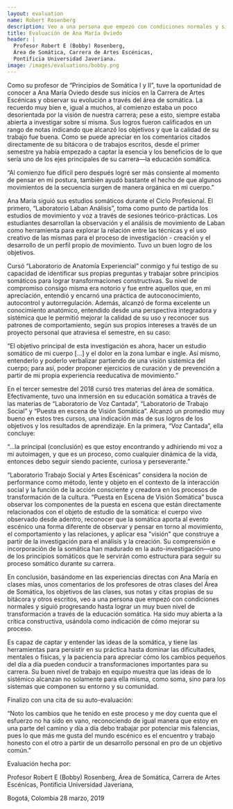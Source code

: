 ```yaml
---
layout: evaluation
name: Robert Rosenberg
description: Veo a una persona que empezó con condiciones normales y siguió progresando hasta lograr un muy buen nivel de transformación a través de la educación somática.
title: Evaluación de Ana María Oviedo
header: |
  Profesor Robert E (Bobby) Rosenberg,
  Área de Somática, Carrera de Artes Escénicas,
  Pontificia Universidad Javeriana.
image: /images/evaluations/bobby.png
---
```

Como su profesor de “Principios de Somática I y II”, tuve la oportunidad de conocer a Ana María Oviedo desde sus inicios en la Carrera de Artes Escénicas y observar su evolución a través del área de somática. La recuerdo muy bien e, igual a muchos, al comienzo estaba un poco desorientada por la visión de nuestra carrera; pese a esto, siempre estaba abierta a investigar sobre sí misma. Sus logros fueron calificados en un rango de notas indicando que alcanzó los objetivos y que la calidad de su trabajo fue buena.  Como se puede apreciar en los comentarios citados directamente de su bitácora o de trabajos escritos, desde el primer semestre ya había empezado a captar la esencia y los beneficios de lo que sería uno de los ejes principales de su carrera—la educación somática.

“Al comienzo fue difícil pero después logré ser más consiente al momento de pensar en mi postura, también ayudó bastante el hecho de que algunos movimientos de la secuencia surgen de manera orgánica en mi cuerpo.”

Ana María siguió sus estudios somáticos durante el Ciclo Profesional. El primero, “Laboratorio Laban Análisis”, toma como punto de partida los estudios de movimiento y voz a través de sesiones teórico-prácticas. Los estudiantes desarrollan la observación y el análisis de movimiento de Laban como herramienta para explorar la relación entre las técnicas y el uso creativo de las mismas para el proceso de investigación - creación  y el desarrollo de un perfil propio de movimiento. Tuvo un buen logro de los objetivos.

Cursó “Laboratorio de Anatomía Experiencial” conmigo y fui testigo de su capacidad de identificar sus propias preguntas y trabajar sobre principios somáticos para lograr transformaciones constructivas. Su nivel de compromiso consigo misma era notorio y fue entre aquellos que, en mi apreciación, entendió y encarnó una práctica de autoconocimiento, autocontrol y autorregulación. Además, alcanzó de forma excelente un conocimiento anatómico, entendido desde una perspectiva integradora y sistémica que le permitió mejorar la calidad de su uso y reconocer sus patrones de comportamiento, según sus propios intereses a través de un proyecto personal que atraviesa el semestre, en su caso:

“El objetivo principal de esta investigación es ahora, hacer un estudio somático de mi cuerpo […] y el dolor en la zona lumbar e ingle. Así mismo, entenderlo y poderlo verbalizar partiendo de una visión sistémica del cuerpo; para así, poder proponer ejercicios de curación y de prevención a partir de mi propia experiencia reeducativa de movimiento.”

En el tercer semestre del 2018 cursó tres materias del área de somática. Efectivamente, tuvo una inmersión en su educación somática a través de las materias de “Laboratorio de Voz Cantada”, “Laboratorio de Trabajo Social” y “Puesta en escena de Visión Somática”. Alcanzó un promedio muy bueno en estos tres cursos, una indicación más de sus logros de los objetivos y los resultados de aprendizaje. En la primera, “Voz Cantada”, ella concluye:

“…la principal (conclusión) es que estoy encontrando y adhiriendo mi voz a mi autoimagen, y que es un proceso, como cualquier dinámica de la vida, entonces debo seguir siendo paciente, curiosa y perseverante.”

“Laboratorio Trabajo Social y Artes Escénicas” considera la noción de performance como método, lente y objeto en el contexto de la interacción social y la función de la acción consciente y creadora en los procesos de transformación de la cultura. “Puesta en Escena de Visión Somática” busca observar los componentes de la puesta en escena que están directamente relacionados con el objeto de estudio de la somática: el cuerpo vivo observado desde adentro, reconocer que la somática aporta al evento escénico una forma diferente de observar y pensar en torno al movimiento, el comportamiento y las relaciones, y aplicar esa "visión" que construye a partir de la investigación para el análisis y la creación. Su comprensión e incorporación de la somática han madurado en la auto-investigación—uno de los principios somáticos que le servirán como estructura para seguir su proceso somático durante su carrera.

En conclusión, basándome en las experiencias directas con Ana María en clases mías, unos comentarios de los profesores de otras clases del Área de Somática, los objetivos de las clases, sus notas y citas propias de su bitácora y otros escritos, veo a una persona que empezó con condiciones normales y siguió progresando hasta lograr un muy buen nivel de transformación a través de la educación somática. Ha sido muy abierta a la crítica constructiva, usándola como indicación de cómo mejorar su proceso.

Es capaz de captar y entender las ideas de la somática, y tiene las herramientas para persistir en su práctica hasta dominar las dificultades, mentales o físicas, y la paciencia para apreciar cómo los cambios pequeños del día a día pueden conducir a transformaciones importantes para su carrera. Su buen nivel de trabajo en equipo muestra que las ideas de lo sistémico alcanzan no solamente para ella misma, como soma, sino para los sistemas que componen su entorno y su comunidad.

Finalizo con una cita de su auto-evaluación:

“Noto los cambios que he tenido en este proceso y me doy cuenta que el esfuerzo no ha sido en vano, reconociendo de igual manera que estoy en una parte del camino y día a día debo trabajar por potenciar mis falencias, pues lo que más me gusta del mundo escénico es el encuentro y trabajo honesto con el otro a partir de un desarrollo personal en pro de un objetivo común.”

Evaluación hecha por:

Profesor Robert E (Bobby) Rosenberg,
Área de Somática, Carrera de Artes Escénicas,
Pontificia Universidad Javeriana,

Bogotá, Colombia
28 marzo, 2019
